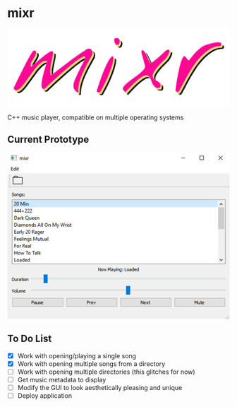 # mixr

![mixr logo](/img/mixr-logo.png)

C++ music player, compatible on multiple operating systems
## Current Prototype
![first prototype](/img/first-prototype.png)

## To Do List
- [x] Work with opening/playing a single song
- [x] Work with opening multiple songs from a directory
- [ ] Work with opening multiple directories (this glitches for now)
- [ ] Get music metadata to display
- [ ] Modify the GUI to look aesthetically pleasing and unique
- [ ] Deploy application
